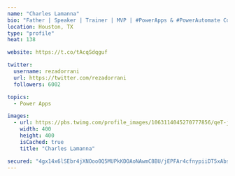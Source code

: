 ```yaml
---
name: "Charles Lamanna"
bio: "Father | Speaker | Trainer | MVP | #PowerApps & #PowerAutomate Community Super User | YouTuber Right-pointing triangle http://youtube.com/c/rezadorrani | Learn - Share - Clockwise rightwards and leftwards open circle arrows"
location: Houston, TX
type: "profile"
heat: 138

website: https://t.co/tAcqSdqguf

twitter:
  username: rezadorrani
  url: https://twitter.com/rezadorrani
  followers: 6002

topics:
  - Power Apps

images:
  - url: https://pbs.twimg.com/profile_images/1063114045270777856/qeT-jpWr_400x400.jpg
    width: 400
    height: 400
    isCached: true
    title: "Charles Lamanna"

secured: "4gx14x6lSEbr4jXNOoo0Q5MUPkKDOAoNAwmC8BU/jEPFAr4cfnypiiDT5xAbsDrOmXQVlRji2iy07ybKn0q5kQ3bEgRKaz3tuJuO+lHZAItgKPfSnNM/lkZP3FcO2p01qSzPMt3zE+LKQMfeEskCy9HINrxf/ajqmYj3UxZaxtOd3rOSg1SmkKKr/Sy6g5fmm21JkEzaGYJUHXCoRzAiv4CArhdSyhqUgX6l6RYLeLVReKZMAD2STVGsBoXbrmoWZfbLZvVGfoJXNzzgplQUkO7FYjVtuTkbGbhbECi8Pqf5GRJ9/i8z04sBMivGfr+Vx1nDPoOMyVlXKryzC1VyKvUO4moRX5bhOM7hd4lGKkhr0g5NWuXqHvExBUKbA5hS4Cye5jbDu1fPde6xj0X1Zdt+QXfqaX7TspywdqGth+o=;LLxfRKPkCY2FOqv4Q4iUOw=="
---
```


